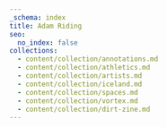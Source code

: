```yaml
---
_schema: index
title: Adam Riding
seo:
  no_index: false
collections:
  - content/collection/annotations.md
  - content/collection/athletics.md
  - content/collection/artists.md
  - content/collection/iceland.md
  - content/collection/spaces.md
  - content/collection/vortex.md
  - content/collection/dirt-zine.md
---
```

